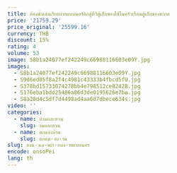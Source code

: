 ```yaml
---
title: ห้องนั่งเล่นเรียบง่ายแบบนอร์ดิกตู้ทีวีตู้เก็บของใช้ในครัวเรือนตู้เก็บของหวาย
price: '21759.29'
price_original: '25599.16'
currency: THB
discount: 15%
rating: 4
volume: 53
image: S8b1a24077ef242249c66988116603e09Y.jpg
images:
  - S8b1a24077ef242249c66988116603e09Y.jpg
  - S9d6ed05f8a2f4c4981c43333b4fbcd5fU.jpg
  - S378bd15733074278bb4e798512ce8242B.jpg
  - S176eba1bdd25486a86d3de0195626e7ba.jpg
  - S8a28d4c5df7d4498ad4aa6d7dbece634s.jpg
video: ''
categories:
  - name: บ้านและสวน
    slug: านและสวน
  - name: ตกแต่งบ้าน
    slug: ตกแต-งบ-าน
slug: องน-งเล-นเร-ยบง-ายแบบนอร
encode: onsoPei
lang: th
---
```

  